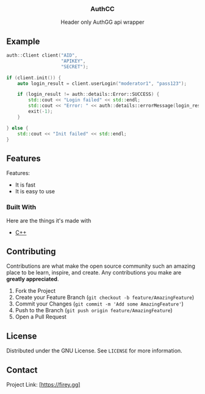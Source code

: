 
<br />
<p align="center">
  <h3 align="center">AuthCC</h3>

  <p align="center">
    Header only AuthGG api wrapper
    <br />
</p>


## Example

```cpp
auth::Client client("AID",
                    "APIKEY",
                    "SECRET");

if (client.init()) {
    auto login_result = client.userLogin("moderator1", "pass123");

    if (login_result != auth::details::Error::SUCCESS) {
        std::cout << "Login failed" << std::endl;
        std::cout << "Error: " << auth::details::errorMessage(login_result);
        exit(-1);
    }

} else {
    std::cout << "Init failed" << std::endl;
}
```

## Features
 
Features:
* It is fast
* It is easy to use



### Built With

Here are the things it's made with
* [C++](http://cppreference.com)




## Contributing

Contributions are what make the open source community such an amazing place to be learn, inspire, and create. Any contributions you make are **greatly appreciated**.

1. Fork the Project
2. Create your Feature Branch (`git checkout -b feature/AmazingFeature`)
3. Commit your Changes (`git commit -m 'Add some AmazingFeature'`)
4. Push to the Branch (`git push origin feature/AmazingFeature`)
5. Open a Pull Request



<!-- LICENSE -->
## License

Distributed under the GNU License. See `LICENSE` for more information.



<!-- CONTACT -->
## Contact

Project Link: [https://firey.gg]
